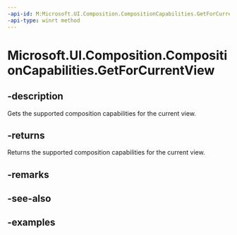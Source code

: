 ```yaml
---
-api-id: M:Microsoft.UI.Composition.CompositionCapabilities.GetForCurrentView
-api-type: winrt method
---
```


<!-- Method syntax.
public CompositionCapabilities CompositionCapabilities.GetForCurrentView()
-->

# Microsoft.UI.Composition.CompositionCapabilities.GetForCurrentView


## -description

Gets the supported composition capabilities for the current view.

## -returns

Returns the supported composition capabilities for the current view.

## -remarks

## -see-also

## -examples

